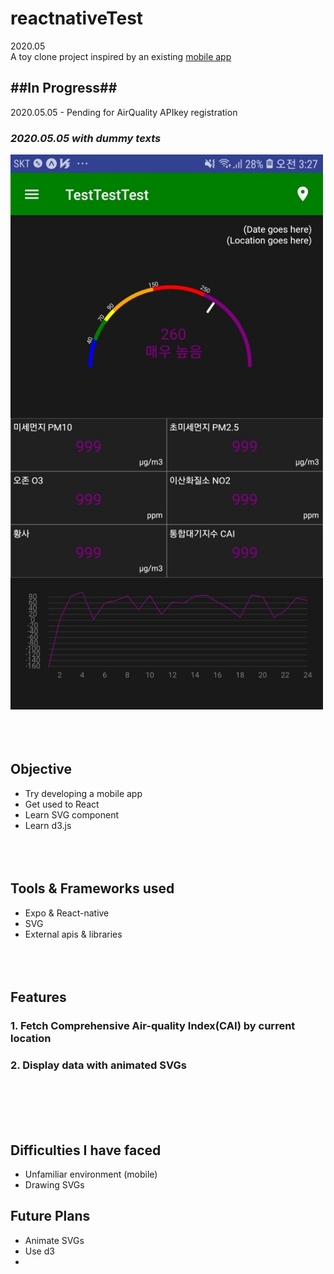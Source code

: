 # reactnativeTest
2020.05
<br>
A toy clone project inspired by an existing <a href="https://play.google.com/store/apps/details?id=com.softworx.cai">mobile app</a>
## ##In Progress##
2020.05.05 - Pending for AirQuality APIkey registration
### <i>2020.05.05 with dummy texts</i>
<img src="https://github.com/lpaqkosw/readmeImages/blob/master/nativetest/prototype.jpg" width="500" height="888">
<br><br><br><br>

## Objective
* Try developing a mobile app
* Get used to React
* Learn SVG component
* Learn d3.js
<br><br><br><br>

## Tools & Frameworks used
* Expo & React-native
* SVG
* External apis & libraries
<br><br><br><br>
## Features
### 1. Fetch Comprehensive Air-quality Index(CAI) by current location
### 2. Display data with animated SVGs
<br><br><br><br>

## Difficulties I have faced
* Unfamiliar environment (mobile)
* Drawing SVGs

## Future Plans
* Animate SVGs
* Use d3
* 
